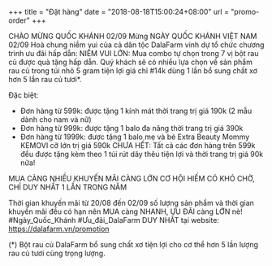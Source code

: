 +++
title = "Đặt hàng"
date = "2018-08-18T15:00:24+08:00"
url = "promo-order"
+++

CHÀO MỪNG QUỐC KHÁNH 02/09
Mừng NGÀY QUỐC KHÁNH VIỆT NAM 02/09
Hoà chung niềm vui của cả dân tộc DalaFarm vinh dự tổ chức chương trình ưu đãi hấp dẫn:
NIỀM VUI LỚN: Mua combo tự chọn trong 7 vị bột rau củ được quà tặng hấp dẫn. Quý khách sẽ có nhiều lựa chọn về sản phẩm rau củ trong túi nhỏ 5 gram tiện lợi giá chỉ #14k dùng 1 lần bổ sung chất xơ hơn 5 lần rau củ tươi*.

Đặc biệt:
* Đơn hàng từ 599k: được tặng 1 kính mát thời trang trị giá 190k (2 mẫu dành cho nam và nữ)
* Đơn hàng từ 999k: được tặng 1 balo đa năng thời trang trị giá 390k 
* Đơn hàng từ 1999k: được tặng 1 balo mẹ và bé Extra Beauty Mommy KEMOVI cỡ lớn trị giá 590k
CHƯA HẾT:
Tất cả các đơn hàng trên 599k đều được tặng kèm theo 1 túi rút dây thêu tiện lợi và thời trang trị giá 90k nữa!

MUA CÀNG NHIỀU KHUYẾN MÃI CÀNG LỚN
CƠ HỘI HIẾM CÓ KHÓ CHỜ, CHỈ DUY NHẤT 1 LẦN TRONG NĂM

Thời gian khuyến mãi từ 20/08 đến 02/09 số lượng sản phẩm và thời gian khuyến mãi đều có hạn nên MUA càng NHANH, ƯU ĐÃI càng LỚN nè!
#Ngày_Quốc_Khánh
#Ưu_đãi_DalaFarm
DUY NHẤT tại website: https://dalafarm.vn/promotion 

(*) Bột rau củ DalaFarm bổ sung chất xơ tiện lợi cho cơ thể hơn 5 lần lượng rau củ tươi cùng trọng lượng.